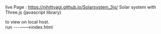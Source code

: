 live Page : https://nihittyagi.github.io/Solarsystem_3js/
Solar system with Three.js (javascript library)

to view on local host.  
run ------>index.html
